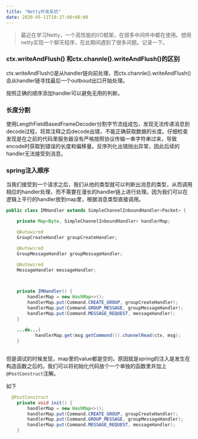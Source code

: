 ```yaml
---
title: "Netty开发采坑"
date: 2020-05-11T18:37:08+08:00
---
```


> 最近在学习Netty，一个高性能的I/O框架，在很多中间件中都在使用。想用netty实现一个聊天程序，在此期间遇到了很多问题。记录一下。

### ctx.writeAndFlush() 和ctx.channle().writeAndFlush()的区别

ctx.writeAndFlush()是从handler链向前处理，而ctx.channle().writeAndFlush()会从handler链寻找最后一个outboud出口开始处理。

按照正确的顺序添加handler可以避免无用的判断。

### 长度分割

使用LengthFieldBasedFrameDecoder分割字节流组成包，发现无法传递消息到decode过程，将其注释之后decode出错，不能正确获取数据的长度。仔细检查发现是在之前的代码里服务器没有严格按照协议传输一串字符串过来，导致encode时获取到错误的长度和偏移量。反序列化出错抛出异常，因此后续的handler无法接受到消息。

###  spring注入顺序

当我们接受到一个请求之后，我们从他的类型就可以判断出消息的类型，从而调用相应的handler处理，而不需要在漫长的handler链上进行处理。因为我们可以在逻辑上平行的handler放到map里，根据消息类型直接调用。

```java
public class IMHandler extends SimpleChannelInboundHandler<Packet> {

    private Map<Byte, SimpleChannelInboundHandler> handlerMap;

    @Autowired
    GroupCreateHandler groupCreateHandler;

    @Autowired
    GroupMessageHandler groupMessageHandler;

    @Autowired
    MessageHandler messageHandler;


    
    private IMHandler() {
        handlerMap = new HashMap<>();
        handlerMap.put(Command.CREATE_GROUP, groupCreateHandler);
        handlerMap.put(Command.GROUP_MESSAGE, groupMessageHandler);
        handlerMap.put(Command.MESSAGE_REQUEST, messageHandler);
    }
    
	...do...{
	       handlerMap.get(msg.getCommond()).channelRead(ctx, msg);
	}    
     
```

但是调试的时候发现，map里的value都是空的。原因就是spring的注入是发生在构造函数之后的。我们可以将初始化代码放个一个单独的函数里并加上`@PostConstruct`注解。

如下

```java
  @PostConstruct
    private void init() {
        handlerMap = new HashMap<>();
        handlerMap.put(Command.CREATE_GROUP, groupCreateHandler);
        handlerMap.put(Command.GROUP_MESSAGE, groupMessageHandler);
        handlerMap.put(Command.MESSAGE_REQUEST, messageHandler);
    }
```







